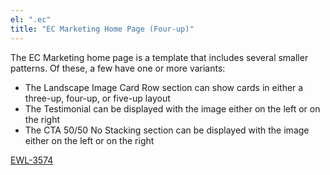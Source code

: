 ```yaml
---
el: ".ec"
title: "EC Marketing Home Page (Four-up)"
---
```


The EC Marketing home page is a template that includes several smaller patterns. Of these, a few have one or more variants:

- The Landscape Image Card Row section can show cards in either a three-up, four-up, or five-up layout
- The Testimonial can be displayed with the image either on the left or on the right
- The CTA 50/50 No Stacking section can be displayed with the image either on the left or on the right

[EWL-3574](https://issues.ama-assn.org/browse/EWL-3574)